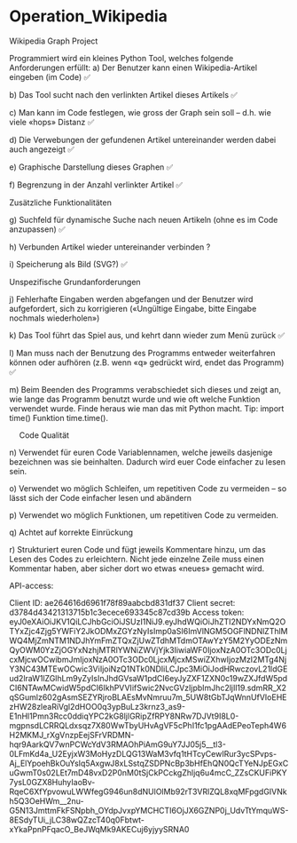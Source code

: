 # Operation_Wikipedia
Wikipedia Graph Project




Programmiert wird ein kleines Python Tool, welches folgende Anforderungen erfüllt:
a)	Der Benutzer kann einen Wikipedia-Artikel eingeben (im Code) ✅

b)	Das Tool sucht nach den verlinkten Artikel dieses Artikels ✅

c)	Man kann im Code festlegen, wie gross der Graph sein soll – d.h. wie viele «hops» Distanz ✅

d)	Die Verwebungen der gefundenen Artikel untereinander werden dabei auch angezeigt ✅

e)	Graphische Darstellung dieses Graphen ✅

f)	Begrenzung in der Anzahl verlinkter Artikel ✅

Zusätzliche Funktionalitäten

g)	Suchfeld für dynamische Suche nach neuen Artikeln (ohne es im Code anzupassen) ✅

h)	Verbunden Artikel wieder untereinander verbinden ?

i)	Speicherung als Bild (SVG?) ✅

Unspezifische Grundanforderungen 

j)	Fehlerhafte Eingaben werden abgefangen und der Benutzer wird aufgefordert, sich zu korrigieren («Ungültige Eingabe, bitte Eingabe nochmals wiederholen») 

k)	Das Tool führt das Spiel aus, und kehrt dann wieder zum Menü zurück ✅

l)	Man muss nach der Benutzung des Programms entweder weiterfahren können oder aufhören (z.B. wenn «q» gedrückt wird, endet das Programm) ✅

m)	Beim Beenden des Programms verabschiedet sich dieses und zeigt an, wie lange das Programm benutzt wurde und wie oft welche Funktion verwendet wurde. Finde heraus wie man das mit Python macht. Tip: import time() Funktion time.time().


 
Code Qualität

n)	Verwendet für euren Code Variablennamen, welche jeweils dasjenige bezeichnen was sie beinhalten. Dadurch wird euer Code einfacher zu lesen sein. 

o)	Verwendet wo möglich Schleifen, um repetitiven Code zu vermeiden – so lässt sich der Code einfacher lesen und abändern

p)	Verwendet wo möglich Funktionen, um repetitiven Code zu vermeiden.

q)	Achtet auf korrekte Einrückung

r)	Strukturiert euren Code und fügt jeweils Kommentare hinzu, um das Lesen des Codes zu erleichtern. Nicht jede einzelne Zeile muss einen Kommentar haben, aber sicher dort wo etwas «neues» gemacht wird.


API-access:

Client ID:
ae264616d6961f78f89aabcbd831df37
Client secret:
d3784d43421313715b1c3ecece693345c87cd39b
Access token:
eyJ0eXAiOiJKV1QiLCJhbGciOiJSUzI1NiJ9.eyJhdWQiOiJhZTI2NDYxNmQ2OTYxZjc4Zjg5YWFiY2JkODMxZGYzNyIsImp0aSI6ImVlNGM5OGFlNDNlZThlMWQ4MjZmNTM1NDJhYmFmZTQxZjUwZTdhMTdmOTAwYzY5M2YyODEzNmQyOWM0YzZjOGYxNzhjMTRlYWNiZWVjYjk3IiwiaWF0IjoxNzA0OTc3ODc0LjcxMjcwOCwibmJmIjoxNzA0OTc3ODc0LjcxMjcxMSwiZXhwIjozMzI2MTg4NjY3NC43MTEwOCwic3ViIjoiNzQ1NTk0NDIiLCJpc3MiOiJodHRwczovL21ldGEud2lraW1lZGlhLm9yZyIsInJhdGVsaW1pdCI6eyJyZXF1ZXN0c19wZXJfdW5pdCI6NTAwMCwidW5pdCI6IkhPVVIifSwic2NvcGVzIjpbImJhc2ljIl19.sdmRR_X2qSGumlz602gAsmSEZYRjroBLAEsMvNmruu7m_5UW8tGbTJqWnnUfVIoEHEzHW28zleaRiVgl2dHOO0q3ypBuLz3krnz3_as9-E1nHl1Pmn3Rcc0ddiqYPC2kG8ljlGRipZfRPY8NRw7DJVt9I8L0-mgpnsdLCRRQLdxsqz7X80WwTbyUHvAgVF5cPhI1fc1pgAAdEPeoTeph4W6H2MKMJ_rXgVnzpEejSFrVRDMN-hqr9AarkQV7wnPCWcYdV3RMAOhPiAmG9uY7JJ05j5__tl3-0LFmKd4a_U2EyjxW3MoHyzDLQG13WaM3vfq1tHTcyCewIRur3ycSPvps-Aj_ElYpoehBkOuYsIq5AxgwJ8xLSstqZSDPNcBp3bHfEhQN0QcTYeNJpEGxCuGwmT0s02LEt7mD48vxD2P0nM0tSjCkPCckgZhljq6u4mcC_ZZsCKUFiPKY7ysL0GZX8HuhyIaoBv-RqeC6XfYpvowuLWWfegG946un8dNUlOlMb92rT3VRlZQL8xqMFpgdGIVNkh5Q3OeHWm__2nu-G5N13JmttmFkFSNpbh_OYdpJvxpYMCHCTI6OjJX6GZNP0j_UdvTtYmquWS-8ESdyTUi_jLC38wQZzcT40q0Fbtwt-xYkaPpnPFqacO_BeJWqMk9AKECuj6yjyySRNA0


